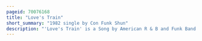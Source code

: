 ```yaml
---
pageid: 70076168
title: "Love's Train"
short_summary: "1982 single by Con Funk Shun"
description: "'Love's Train' is a Song by American R & B and Funk Band Con Funk Shun from their tenth Studio Album, to the Max. The Song was written by Michael Cooper and Felton C. Pilate Ii, and produced by Con Funk Shun. Cooper wrote the Song on a Music Piece created by Pilate which had different Lyrics. It is an R & B, Funk and quiet Storm Song that includes a 'steering Bass Guitar', 'glittering Keys', and 'synth-centric Flair of'80S R & B'. Lyrically the Song is based on a real-life Love Triangle involving cooper and pilate. Since its Release, the Song has received Praise from Music Critics, with the Majority commending the Band's Vocals."
---
```

